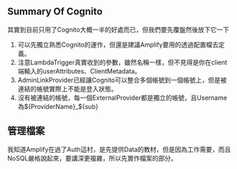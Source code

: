 ## Summary Of Cognito
其實到目前只用了Cognito大概一半的好處而已，但我們要先覆盤然後放下它一下
1. 可以先獨立熟悉Cognito的運作，但還是建議Amplify要用的透過配置檔去定義。
2. 注意LambdaTrigger真實收到的參數，雖然名稱一樣，但不見得是你在client端輸入的userAttributes、ClientMetadata。
3. AdminLinkProvider已經讓Cognito可以整合多個帳號到一個帳號上，但是被連結的帳號實際上不能是登入狀態。
4. 沒有被連結的帳號，每一個ExternalProvider都是獨立的帳號，且Username為${ProviderName}_${sub}

## 管理檔案
我知道Amplify在過了Auth這村，是先提供Data的教材，但是因為工作需要，而且NoSQL嚴格說起來，要講深更複雜，所以先實作檔案的部分。

